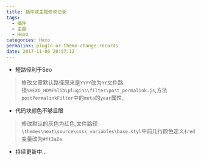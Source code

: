 ```yaml
---
title: 插件或主题修改记录
tags:
  - 插件
  - 主题
  - Hexo
categories: Hexo
permalink: plugin-or-theme-change-records
date: 2017-11-06 20:57:12
---
```

- 短路径利于Seo
>修改文章默认路径原来是`YYYY`改为`YY`文件路径`%HEXO_HOME%lib\plugins\filter\post_permalink.js`,方法`postPermalinkFilter`中的`meta`的`year`属性.
- 代码块颜色不够显眼
>修改默认的灰色为红色,文件路径`\themes\next\source\css\_variables\base.styl`中前几行颜色定义`$red`变量改为`#ff2a2a`
- 持续更新中...